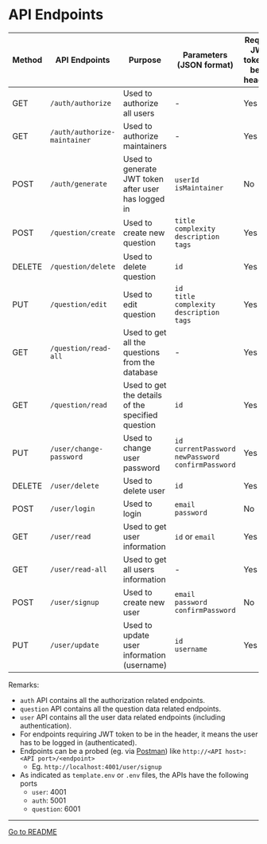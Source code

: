 # API Endpoints

| Method | API Endpoints                | Purpose                                             | Parameters <br> (JSON format)                                         | Require JWT token to be in header? | Does user have to be maintainer? |
|--------|------------------------------| --------------------------------------------------- | --------------------------------------------------------------------- | ---------------------------------- | -------------------------------- |
| GET    | `/auth/authorize`            | Used to authorize all users                         | -                                                                     | Yes                                | No                               |
| GET    | `/auth/authorize-maintainer` | Used to authorize maintainers                       | -                                                                     | Yes                                | Yes                              |
| POST   | `/auth/generate`             | Used to generate JWT token after user has logged in | `userId` <br> `isMaintainer`                                          | No                                 | -                                |
| POST   | `/question/create`           | Used to create new question                         | `title` <br> `complexity` <br> `description` <br> `tags`              | Yes                                | Yes                              |
| DELETE | `/question/delete`           | Used to delete question                             | `id`                                                                  | Yes                                | Yes                              |
| PUT    | `/question/edit`             | Used to edit question                               | `id` <br> `title` <br> `complexity` <br> `description` <br> `tags`    | Yes                                | Yes                              |
| GET    | `/question/read-all`         | Used to get all the questions from the database     | -                                                                     | Yes                                | No                               |
| GET    | `/question/read`             | Used to get the details of the specified question   | `id`                                                                  | Yes                                | No                               |
| PUT    | `/user/change-password`      | Used to change user password                        | `id` <br> `currentPassword` <br> `newPassword` <br> `confirmPassword` | Yes                                | No                               |
| DELETE | `/user/delete`               | Used to delete user                                 | `id`                                                                  | Yes                                | No                               |
| POST   | `/user/login`                | Used to login                                       | `email` <br> `password`                                               | No                                 | -                                |
| GET    | `/user/read`                 | Used to get user information                        | `id` or `email`                                                       | Yes                                | No                               |
| GET    | `/user/read-all`             | Used to get all users information                   | -                                                                     | Yes                                | Yes                              |
| POST   | `/user/signup`               | Used to create new user                             | `email` <br> `password` <br> `confirmPassword`                        | No                                 | -                                |
| PUT    | `/user/update`               | Used to update user information (username)          | `id` <br> `username`                                                  | Yes                                | No                               |

Remarks:

- `auth` API contains all the authorization related endpoints.
- `question` API contains all the question data related endpoints.
- `user` API contains all the user data related endpoints (including authentication).
- For endpoints requiring JWT token to be in the header, it means the user has to be logged in (authenticated).
- Endpoints can be a probed (eg. via [Postman](https://www.postman.com/downloads/)) like `http://<API host>:<API port>/<endpoint>`
  - Eg. `http://localhost:4001/user/signup`
- As indicated as `template.env` or `.env` files, the APIs have the following ports
  - `user`: 4001
  - `auth`: 5001
  - `question`: 6001

---
[Go to README](../README.md)
